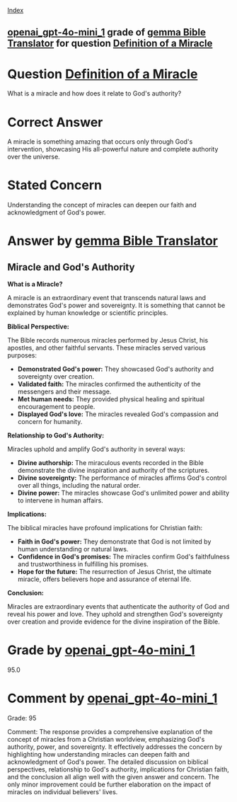 
[Index](../../../../index.md)
## [openai_gpt-4o-mini_1](../../../grading_models/openai_gpt-4o-mini_1.md) grade of [gemma Bible Translator](../../../answering_models/gemma_Bible_Translator.md) for question [Definition of a Miracle](../../../questions/Definition_of_a_Miracle.md)

# Question [Definition of a Miracle](../../../questions/Definition_of_a_Miracle.md)
What is a miracle and how does it relate to God's authority?

# Correct Answer
A miracle is something amazing that occurs only through God's intervention, showcasing His all-powerful nature and complete authority over the universe.

# Stated Concern
Understanding the concept of miracles can deepen our faith and acknowledgment of God's power.

# Answer by [gemma Bible Translator](../../../answering_models/gemma_Bible_Translator.md)
## Miracle and God's Authority

**What is a Miracle?**

A miracle is an extraordinary event that transcends natural laws and demonstrates God's power and sovereignty. It is something that cannot be explained by human knowledge or scientific principles. 

**Biblical Perspective:**

The Bible records numerous miracles performed by Jesus Christ, his apostles, and other faithful servants. These miracles served various purposes:

* **Demonstrated God's power:** They showcased God's authority and sovereignty over creation.
* **Validated faith:** The miracles confirmed the authenticity of the messengers and their message.
* **Met human needs:** They provided physical healing and spiritual encouragement to people.
* **Displayed God's love:** The miracles revealed God's compassion and concern for humanity.

**Relationship to God's Authority:**

Miracles uphold and amplify God's authority in several ways:

* **Divine authorship:** The miraculous events recorded in the Bible demonstrate the divine inspiration and authority of the scriptures.
* **Divine sovereignty:** The performance of miracles affirms God's control over all things, including the natural order.
* **Divine power:** The miracles showcase God's unlimited power and ability to intervene in human affairs.

**Implications:**

The biblical miracles have profound implications for Christian faith:

* **Faith in God's power:** They demonstrate that God is not limited by human understanding or natural laws.
* **Confidence in God's promises:** The miracles confirm God's faithfulness and trustworthiness in fulfilling his promises.
* **Hope for the future:** The resurrection of Jesus Christ, the ultimate miracle, offers believers hope and assurance of eternal life.

**Conclusion:**

Miracles are extraordinary events that authenticate the authority of God and reveal his power and love. They uphold and strengthen God's sovereignty over creation and provide evidence for the divine inspiration of the Bible.

# Grade by [openai_gpt-4o-mini_1](../../../grading_models/openai_gpt-4o-mini_1.md)
95.0

# Comment by [openai_gpt-4o-mini_1](../../../grading_models/openai_gpt-4o-mini_1.md)
Grade: 95

Comment: The response provides a comprehensive explanation of the concept of miracles from a Christian worldview, emphasizing God's authority, power, and sovereignty. It effectively addresses the concern by highlighting how understanding miracles can deepen faith and acknowledgment of God's power. The detailed discussion on biblical perspectives, relationship to God's authority, implications for Christian faith, and the conclusion all align well with the given answer and concern. The only minor improvement could be further elaboration on the impact of miracles on individual believers' lives.
